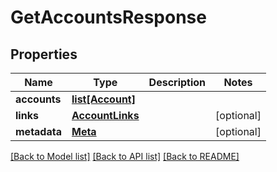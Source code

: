 # GetAccountsResponse

## Properties
Name | Type | Description | Notes
------------ | ------------- | ------------- | -------------
**accounts** | [**list[Account]**](Account.md) |  | 
**links** | [**AccountLinks**](AccountLinks.md) |  | [optional] 
**metadata** | [**Meta**](Meta.md) |  | [optional] 

[[Back to Model list]](../README.md#documentation-for-models) [[Back to API list]](../README.md#documentation-for-api-endpoints) [[Back to README]](../README.md)


